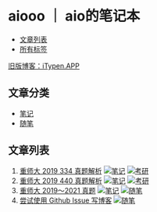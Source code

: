 # aiooo ｜ aio的笔记本

- [文章列表](https://github.com/aiokr/aiooo/issues)
- [所有标签](https://github.com/aiokr/aiooo/labels)

[旧版博客：iTypen.APP](https://itypen.app)

## 文章分类

- [笔记](https://github.com/aiokr/aiooo/issues?q=is%3Aopen+is%3Aissue+project%3Aaiokr%2Faiooo%2F2)
- [随笔](https://github.com/aiokr/aiooo/issues?q=is%3Aopen+is%3Aissue+project%3Aaiokr%2Faiooo%2F1)

## 文章列表

<!-- issueTable -->

1. [重师大 2019 334 真题解析](https://github.com/aiokr/aiooo/issues/4) [![笔记](https://img.shields.io/github/labels/aiokr/aiooo/笔记)](https://github.com/aiokr/aiooo/labels/笔记) [![考研](https://img.shields.io/github/labels/aiokr/aiooo/考研)](https://github.com/aiokr/aiooo/labels/考研)
2. [重师大 2019 440 真题解析](https://github.com/aiokr/aiooo/issues/3) [![笔记](https://img.shields.io/github/labels/aiokr/aiooo/笔记)](https://github.com/aiokr/aiooo/labels/笔记) [![考研](https://img.shields.io/github/labels/aiokr/aiooo/考研)](https://github.com/aiokr/aiooo/labels/考研)
3. [重师大 2019～2021 真题](https://github.com/aiokr/aiooo/issues/2) [![笔记](https://img.shields.io/github/labels/aiokr/aiooo/笔记)](https://github.com/aiokr/aiooo/labels/笔记) [![随笔](https://img.shields.io/github/labels/aiokr/aiooo/随笔)](https://github.com/aiokr/aiooo/labels/随笔)
4. [尝试使用 Github Issue 写博客](https://github.com/aiokr/aiooo/issues/1) [![随笔](https://img.shields.io/github/labels/aiokr/aiooo/随笔)](https://github.com/aiokr/aiooo/labels/随笔)
<!-- issueTable -->
